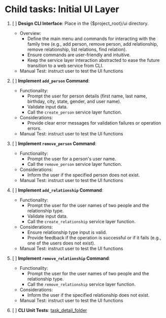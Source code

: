 # Child tasks: Initial UI Layer

1. [ ] **Design CLI Interface**: Place in the {$project_root}/ui directory.
    - Overview:
        - Define the main menu and commands for interacting with the family tree (e.g., add person, remove person, add relationship, remove relationship, list relations, find relation).
        - Ensure commands are user-friendly and intuitive.
        - Keep the service layer interaction abstracted to ease the future transition to a web service from CLI.
    - Manual Test: instruct user to test the UI functions

2. [ ] **Implement `add_person` Command**: 
    - Functionality:
        - Prompt the user for person details (first name, last name, birthday, city, state, gender, and user name).
        - Validate input data.
        - Call the `create_person` service layer function.
    - Considerations:
        - Provide clear error messages for validation failures or operation errors.
    - Manual Test: instruct user to test the UI functions

3. [ ] **Implement `remove_person` Command**:
    - Functionality:
        - Prompt the user for a person's user name.
        - Call the `remove_person` service layer function.
    - Considerations:
        - Inform the user if the specified person does not exist.
    - Manual Test: instruct user to test the UI functions

4. [ ] **Implement `add_relationship` Command**:
    - Functionality:
        - Prompt the user for the user names of two people and the relationship type.
        - Validate input data.
        - Call the `create_relationship` service layer function.
    - Considerations:
        - Ensure relationship type input is valid.
        - Provide feedback if the operation is successful or if it fails (e.g., one of the users does not exist).
    - Manual Test: instruct user to test the UI functions

5. [ ] **Implement `remove_relationship` Command**:
    - Functionality:
        - Prompt the user for the user names of two people and the relationship type.
        - Call the `remove_relationship` service layer function.
    - Considerations:
        - Inform the user if the specified relationship does not exist.
    - Manual Test: instruct user to test the UI functions

6. [ ] **CLI Unit Tests**: [task_detail_folder](cli_unit_tests)

